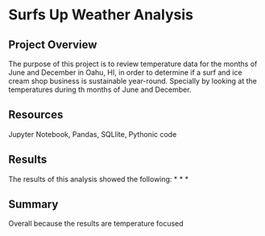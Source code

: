 # Surfs Up Weather Analysis

## Project Overview
The purpose of this project is to review temperature data for the months of June and December in Oahu, HI, in order to determine if a surf and ice cream shop business is sustainable year-round. Specially by looking at the temperatures during th months of June and December.

## Resources
Jupyter Notebook, Pandas, SQLlite, Pythonic code

## Results

The results of this analysis showed the following:
  *
  *
  *

## Summary
Overall because the results are temperature focused
